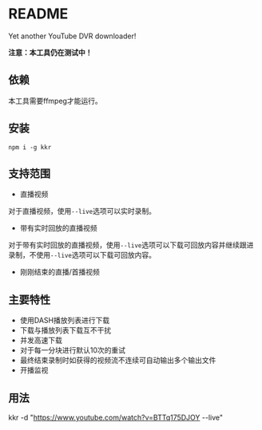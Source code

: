 # README

Yet another YouTube DVR downloader!

**注意：本工具仍在测试中！**

## 依赖
本工具需要ffmpeg才能运行。

## 安装

`npm i -g kkr`

## 支持范围

* 直播视频

对于直播视频，使用`--live`选项可以实时录制。

* 带有实时回放的直播视频

对于带有实时回放的直播视频，使用`--live`选项可以下载可回放内容并继续跟进录制，不使用`--live`选项可以下载可回放内容。

* 刚刚结束的直播/首播视频

## 主要特性

* 使用DASH播放列表进行下载
* 下载与播放列表下载互不干扰
* 并发高速下载
* 对于每一分块进行默认10次的重试
* 最终结束录制时如获得的视频流不连续可自动输出多个输出文件
* 开播监视

## 用法

kkr -d "https://www.youtube.com/watch?v=BTTq175DJOY --live"